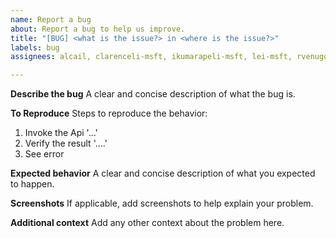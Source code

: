 ```yaml
---
name: Report a bug
about: Report a bug to help us improve.
title: "[BUG] <what is the issue?> in <where is the issue?>"
labels: bug
assignees: alcail, clarenceli-msft, ikumarapeli-msft, lei-msft, rvenugopal-msft, vaibhavjain-msft

---
```


**Describe the bug**
A clear and concise description of what the bug is.

**To Reproduce**
Steps to reproduce the behavior:
1. Invoke the Api '...'
2. Verify the result '....'
3. See error

**Expected behavior**
A clear and concise description of what you expected to happen.

**Screenshots**
If applicable, add screenshots to help explain your problem.

**Additional context**
Add any other context about the problem here.
